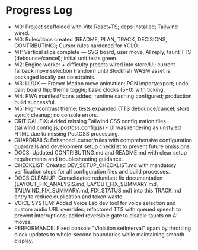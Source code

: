 # Progress Log

- M0: Project scaffolded with Vite React+TS; deps installed; Tailwind wired.
- M0: Rules/docs created (README, PLAN, TRACK, DECISIONS, CONTRIBUTING); Cursor rules hardened for YOLO.
- M1: Vertical slice complete — SVG board, user move, AI reply, taunt TTS (debounce/cancel); initial unit tests green.
- M2: Engine worker + difficulty presets wired into store/UI; current fallback move selection (random) until Stockfish WASM asset is packaged locally per constraints.
- M3: UI/UX — Framer Motion move animation; PGN import/export; undo pair; board flip; theme toggle; basic clocks (5+0) with ticking.
- M4: PWA manifest/icons added; runtime caching configured; production build successful.
- M5: High-contrast theme; tests expanded (TTS debounce/cancel; store sync); cleanup; no console errors.
- CRITICAL FIX: Added missing Tailwind CSS configuration files (tailwind.config.js, postcss.config.js) - UI was rendering as unstyled HTML due to missing PostCSS processing.
- GUARDRAILS: Enhanced .cursor/rules with comprehensive configuration guardrails and development setup checklist to prevent future omissions.
- DOCS: Updated CONTRIBUTING.md and README.md with clear setup requirements and troubleshooting guidance.
- CHECKLIST: Created DEV_SETUP_CHECKLIST.md with mandatory verification steps for all configuration files and build processes.
- DOCS CLEANUP: Consolidated redundant fix documentation (LAYOUT_FIX_ANALYSIS.md, LAYOUT_FIX_SUMMARY.md, TAILWIND_FIX_SUMMARY.md, FIX_STATUS.md) into this TRACK.md entry to reduce duplication and token waste.
- VOICE SYSTEM: Added Voice Lab dev tool for voice selection and custom audio URL overrides; refactored TTS with queued speech to prevent interruptions; added reversible gate to disable taunts on AI moves.
- PERFORMANCE: Fixed console "Violation setInterval" spam by throttling clock updates to whole-second boundaries while maintaining smooth display.
